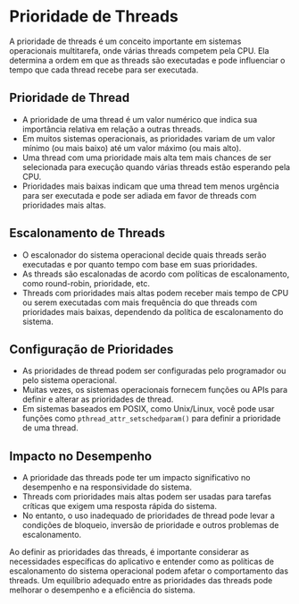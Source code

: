 # Prioridade de Threads

A prioridade de threads é um conceito importante em sistemas operacionais multitarefa, onde várias threads competem pela CPU. Ela determina a ordem em que as threads são executadas e pode influenciar o tempo que cada thread recebe para ser executada.

## Prioridade de Thread

- A prioridade de uma thread é um valor numérico que indica sua importância relativa em relação a outras threads. 
- Em muitos sistemas operacionais, as prioridades variam de um valor mínimo (ou mais baixo) até um valor máximo (ou mais alto).
- Uma thread com uma prioridade mais alta tem mais chances de ser selecionada para execução quando várias threads estão esperando pela CPU.
- Prioridades mais baixas indicam que uma thread tem menos urgência para ser executada e pode ser adiada em favor de threads com prioridades mais altas.

## Escalonamento de Threads

- O escalonador do sistema operacional decide quais threads serão executadas e por quanto tempo com base em suas prioridades.
- As threads são escalonadas de acordo com políticas de escalonamento, como round-robin, prioridade, etc.
- Threads com prioridades mais altas podem receber mais tempo de CPU ou serem executadas com mais frequência do que threads com prioridades mais baixas, dependendo da política de escalonamento do sistema.

## Configuração de Prioridades

- As prioridades de thread podem ser configuradas pelo programador ou pelo sistema operacional.
- Muitas vezes, os sistemas operacionais fornecem funções ou APIs para definir e alterar as prioridades de thread.
- Em sistemas baseados em POSIX, como Unix/Linux, você pode usar funções como `pthread_attr_setschedparam()` para definir a prioridade de uma thread.

## Impacto no Desempenho

- A prioridade das threads pode ter um impacto significativo no desempenho e na responsividade do sistema.
- Threads com prioridades mais altas podem ser usadas para tarefas críticas que exigem uma resposta rápida do sistema.
- No entanto, o uso inadequado de prioridades de thread pode levar a condições de bloqueio, inversão de prioridade e outros problemas de escalonamento.

Ao definir as prioridades das threads, é importante considerar as necessidades específicas do aplicativo e entender como as políticas de escalonamento do sistema operacional podem afetar o comportamento das threads. Um equilíbrio adequado entre as prioridades das threads pode melhorar o desempenho e a eficiência do sistema.
